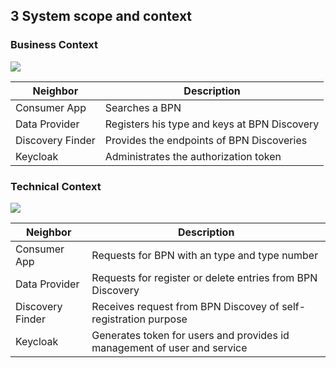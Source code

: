 ## 3 System scope and context

### Business Context

![](/media/image2.PNG)

|  Neighbor |  Description |
|---|---|
| Consumer App  | Searches a BPN |
|  Data Provider |Registers his type and keys at BPN Discovery   |
| Discovery Finder  | Provides the endpoints of BPN Discoveries  |
| Keycloak  |  Administrates the authorization token |


### Technical Context

![](/media/image3.PNG)

|  Neighbor | Description                                                              |
|---|--------------------------------------------------------------------------|
| Consumer App  | Requests for BPN with an type and type number                            |
|  Data Provider | Requests for register or delete entries from BPN Discovery               |
| Discovery Finder  | Receives request from BPN Discovey of self-registration purpose          |
| Keycloak  | Generates token for users and provides id management of user and service |
